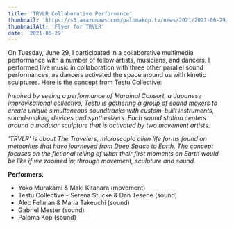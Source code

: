 ```yaml
---
title: 'TRVLR Collaborative Performance'
thumbnail: 'https://s3.amazonaws.com/palomakop.tv/news/2021/2021-06-29/trvlr_flyer.jpg'
thumbnailAlt: 'Flyer for TRVLR'
date: '2021-06-29'
---
```


On Tuesday, June 29, I participated in a collaborative multimedia performance with a number of fellow artists, musicians, and dancers. I performed live music in collaboration with three other parallel sound performances, as dancers activated the space around us with kinetic sculptures. Here is the concept from Testu Collective:

*Inspired by seeing a performance of Marginal Consort, a Japanese improvisational collective, Testu is gathering a group of sound makers to create unique simultaneous soundtracks with custom-built instruments, sound-making devices and synthesizers. Each sound station centers around a modular sculpture that is activated by two movement artists.*

*'TRVLR' is about The Travelers, microscopic alien life forms found on meteorites that have journeyed from Deep Space to Earth. The concept focuses on the fictional telling of what their first moments on Earth would be like if we zoomed in; through movement, sculpture and sound.*

**Performers:**

- Yoko Murakami &amp; Maki Kitahara (movement)
- Testu Collective - Serena Stucke &amp; Dan Tesene (sound)
- Alec Fellman &amp; Maria Takeuchi (sound)
- Gabriel Mester (sound)
- Paloma Kop (sound)
